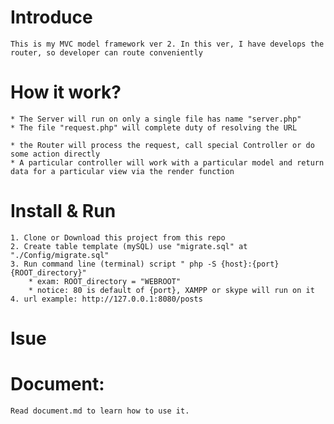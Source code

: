 # Introduce

    This is my MVC model framework ver 2. In this ver, I have develops the router, so developer can route conveniently


# How it work?
    * The Server will run on only a single file has name "server.php"
    * The file "request.php" will complete duty of resolving the URL

    * the Router will process the request, call special Controller or do some action directly
    * A particular controller will work with a particular model and return data for a particular view via the render function
# Install & Run
    1. Clone or Download this project from this repo
    2. Create table template (mySQL) use "migrate.sql" at "./Config/migrate.sql"
    3. Run command line (terminal) script " php -S {host}:{port} {ROOT_directory}"
        * exam: ROOT_directory = "WEBROOT"
        * notice: 80 is default of {port}, XAMPP or skype will run on it
    4. url example: http://127.0.0.1:8080/posts
# Isue


# Document:
    Read document.md to learn how to use it.

